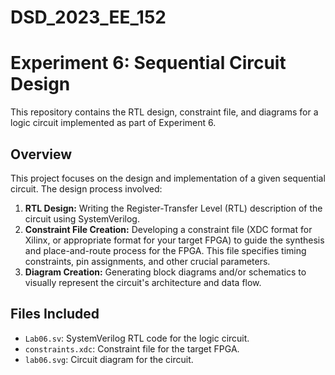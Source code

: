 # DSD_2023_EE_152
# Experiment 6: Sequential Circuit Design


This repository contains the RTL design, constraint file, and diagrams for a logic circuit implemented as part of Experiment 6.

## Overview

This project focuses on the design and implementation of a given sequential circuit. The design process involved:

1. **RTL Design:** Writing the Register-Transfer Level (RTL) description of the circuit using SystemVerilog.
2. **Constraint File Creation:** Developing a constraint file (XDC format for Xilinx, or appropriate format for your target FPGA) to guide the synthesis and place-and-route process for the FPGA.  This file specifies timing constraints, pin assignments, and other crucial parameters.
3. **Diagram Creation:** Generating block diagrams and/or schematics to visually represent the circuit's architecture and data flow.

## Files Included

*   `Lab06.sv`: SystemVerilog RTL code for the logic circuit.
*   `constraints.xdc`: Constraint file for the target FPGA.
*   `lab06.svg`: Circuit diagram for the circuit.
